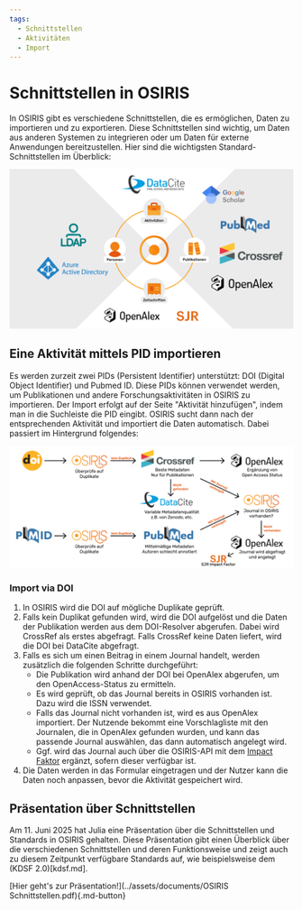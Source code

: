 ```yaml
---
tags:
  - Schnittstellen
  - Aktivitäten
  - Import
---
```


# Schnittstellen in OSIRIS

In OSIRIS gibt es verschiedene Schnittstellen, die es ermöglichen, Daten zu importieren und zu exportieren. Diese Schnittstellen sind wichtig, um Daten aus anderen Systemen zu integrieren oder um Daten für externe Anwendungen bereitzustellen. Hier sind die wichtigsten Standard-Schnittstellen im Überblick:

![Schnittstellen Übersicht](../assets/images/interfaces.png "Schnittstellen Übersicht")


## Eine Aktivität mittels PID importieren

Es werden zurzeit zwei PIDs (Persistent Identifier) unterstützt: DOI (Digital Object Identifier) und Pubmed ID. Diese PIDs können verwendet werden, um Publikationen und andere Forschungsaktivitäten in OSIRIS zu importieren. Der Import erfolgt auf der Seite "Aktivität hinzufügen", indem man in die Suchleiste die PID eingibt. OSIRIS sucht dann nach der entsprechenden Aktivität und importiert die Daten automatisch. Dabei passiert im Hintergrund folgendes:

![Importieren einer Aktivität mittels PID](../assets/images/import_pid.png "Importieren einer Aktivität mittels PID")

### Import via DOI

1. In OSIRIS wird die DOI auf mögliche Duplikate geprüft.
2. Falls kein Duplikat gefunden wird, wird die DOI aufgelöst und die Daten der Publikation werden aus dem DOI-Resolver abgerufen. Dabei wird CrossRef als erstes abgefragt. Falls CrossRef keine Daten liefert, wird die DOI bei DataCite abgefragt.
3. Falls es sich um einen Beitrag in einem Journal handelt, werden zusätzlich die folgenden Schritte durchgeführt:
   - Die Publikation wird anhand der DOI bei OpenAlex abgerufen, um den OpenAccess-Status zu ermitteln.
   - Es wird geprüft, ob das Journal bereits in OSIRIS vorhanden ist. Dazu wird die ISSN verwendet.
   - Falls das Journal nicht vorhanden ist, wird es aus OpenAlex importiert. Der Nutzende bekommt eine Vorschlagliste mit den Journalen, die in OpenAlex gefunden wurden, und kann das passende Journal auswählen, das dann automatisch angelegt wird.
   - Ggf. wird das Journal auch über die OSIRIS-API mit dem [Impact Faktor](impact.md) ergänzt, sofern dieser verfügbar ist.
4. Die Daten werden in das Formular eingetragen und der Nutzer kann die Daten noch anpassen, bevor die Aktivität gespeichert wird.


## Präsentation über Schnittstellen

Am 11. Juni 2025 hat Julia eine Präsentation über die Schnittstellen und Standards in OSIRIS gehalten. Diese Präsentation gibt einen Überblick über die verschiedenen Schnittstellen und deren Funktionsweise und zeigt auch zu diesem Zeitpunkt verfügbare Standards auf, wie beispielsweise dem (KDSF 2.0)[kdsf.md].

[Hier geht's zur Präsentation!](../assets/documents/OSIRIS Schnittstellen.pdf){.md-button}